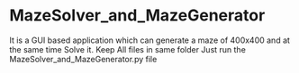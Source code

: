 # MazeSolver_and_MazeGenerator
It is a GUI based application which can generate a maze of 400x400 and at the same time Solve it.
Keep All files in same folder
Just run the MazeSolver_and_MazeGenerator.py file
